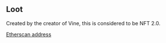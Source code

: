 ## Loot
Created by the creator of Vine, this is considered to be NFT 2.0.

[Etherscan address](https://etherscan.io/address/0xff9c1b15b16263c61d017ee9f65c50e4ae0113d7#code)